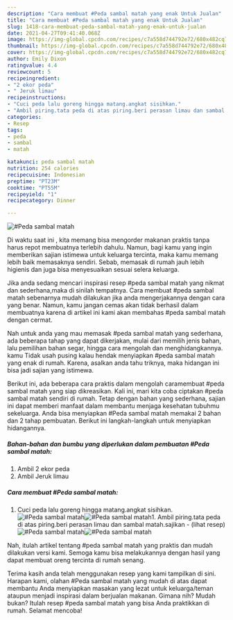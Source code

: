 ```yaml
---
description: "Cara membuat #Peda sambal matah yang enak Untuk Jualan"
title: "Cara membuat #Peda sambal matah yang enak Untuk Jualan"
slug: 1418-cara-membuat-peda-sambal-matah-yang-enak-untuk-jualan
date: 2021-04-27T09:41:40.068Z
image: https://img-global.cpcdn.com/recipes/c7a558d744792e72/680x482cq70/peda-sambal-matah-foto-resep-utama.jpg
thumbnail: https://img-global.cpcdn.com/recipes/c7a558d744792e72/680x482cq70/peda-sambal-matah-foto-resep-utama.jpg
cover: https://img-global.cpcdn.com/recipes/c7a558d744792e72/680x482cq70/peda-sambal-matah-foto-resep-utama.jpg
author: Emily Dixon
ratingvalue: 4.4
reviewcount: 5
recipeingredient:
- "2 ekor peda"
- " Jeruk limau"
recipeinstructions:
- "Cuci peda lalu goreng hingga matang.angkat sisihkan."
- "Ambil piring.tata peda di atas piring.beri perasan limau dan sambal matah.sajikan           (lihat resep)"
categories:
- Resep
tags:
- peda
- sambal
- matah

katakunci: peda sambal matah 
nutrition: 254 calories
recipecuisine: Indonesian
preptime: "PT23M"
cooktime: "PT55M"
recipeyield: "1"
recipecategory: Dinner

---
```



![#Peda sambal matah](https://img-global.cpcdn.com/recipes/c7a558d744792e72/680x482cq70/peda-sambal-matah-foto-resep-utama.jpg)

Di waktu  saat ini , kita memang bisa mengorder makanan praktis tanpa harus repot membuatnya terlebih dahulu. Namun, bagi kamu yang ingin memberikan sajian istimewa untuk keluarga tercinta, maka kamu memang lebih baik memasaknya sendiri. Sebab, memasak di rumah jauh lebih higienis dan juga bisa menyesuaikan sesuai selera keluarga.

Jika anda sedang mencari inspirasi resep #peda sambal matah yang nikmat dan sederhana,maka di sinilah tempatnya. Cara membuat #peda sambal matah  sebenarnya mudah dilakukan jika anda mengerjakannya dengan cara yang benar. Namun, kamu jangan cemas akan tidak berhasil dalam membuatnya 
karena di artikel ini kami akan membahas #peda sambal matah dengan cermat.  



Nah untuk anda yang mau memasak #peda sambal matah yang sederhana, ada beberapa tahap yang dapat dikerjakan, mulai dari memilih jenis bahan, lalu pemilihan bahan segar, hingga cara mengolah dan menghidangkannya. kamu Tidak usah pusing kalau hendak menyiapkan #peda sambal matah yang enak di rumah. Karena, asalkan anda  tahu triknya, maka hidangan ini bisa jadi sajian yang istimewa.

Berikut ini, ada beberapa cara praktis  dalam mengolah caramembuat #peda sambal matah yang siap dikreasikan. Kali ini, mari kita coba ciptakan #peda sambal matah sendiri di rumah. Tetap dengan bahan yang sederhana, sajian ini dapat memberi manfaat dalam membantu menjaga kesehatan tubuhmu sekeluarga. Anda bisa menyiapkan #Peda sambal matah memakai 2 bahan dan 2 tahap pembuatan. Berikut ini langkah-langkah untuk menyiapkan hidangannya.

<!--inarticleads1-->

##### Bahan-bahan dan bumbu yang diperlukan dalam pembuatan #Peda sambal matah:

1. Ambil 2 ekor peda
1. Ambil  Jeruk limau




<!--inarticleads2-->

##### Cara membuat #Peda sambal matah:

1. Cuci peda lalu goreng hingga matang.angkat sisihkan.
<img src="https://img-global.cpcdn.com/steps/e19160821a546db5/160x128cq70/peda-sambal-matah-langkah-memasak-1-foto.jpg" alt="#Peda sambal matah"><img src="https://img-global.cpcdn.com/steps/d756bf7406d5c447/160x128cq70/peda-sambal-matah-langkah-memasak-1-foto.jpg" alt="#Peda sambal matah">1. Ambil piring.tata peda di atas piring.beri perasan limau dan sambal matah.sajikan -           (lihat resep)
<img src="https://img-global.cpcdn.com/steps/4a45f9c4f22b5870/160x128cq70/peda-sambal-matah-langkah-memasak-2-foto.jpg" alt="#Peda sambal matah"><img src="https://img-global.cpcdn.com/steps/89d7ef926d8a47ea/160x128cq70/peda-sambal-matah-langkah-memasak-2-foto.jpg" alt="#Peda sambal matah">



Nah, itulah artikel tentang  #peda sambal matah  yang praktis dan mudah dilakukan versi kami. Semoga kamu bisa melakukannya dengan hasil yang dapat membuat oreng tercinta di rumah senang. 

Terima kasih anda telah menggunakan resep yang kami tampilkan di sini. Harapan kami, olahan  #Peda sambal matah yang mudah di atas dapat membantu Anda menyiapkan masakan yang lezat untuk keluarga/teman ataupun menjadi inspirasi dalam berjualan makanan. Gimana nih? Mudah bukan? Itulah resep #peda sambal matah yang bisa Anda praktikkan di rumah. Selamat mencoba!

